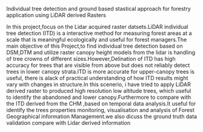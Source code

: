 Individual tree detection and ground based stastical approach for forestry application using LiDAR derived Rasters

In this project,focus on the Lidar acquired raster datsets.LiDAR individual tree detection (ITD) is a interactive method for measuring forest areas at a scale that is meaningful ecologically and useful for forest managers.The main objective of this Project,to find individual tree detection based on DSM,DTM and utilize raster canopy height models from the lidar is handling of tree crowns of different sizes.However,Delination of ITD has high accuracy for trees that are visible from above but does not reliably detect trees in lower canopy strata.ITD is more accurate for upper-canopy trees is useful, there is alack of practical understanding of how ITD results might vary with changes in structure.In this scenerio, i have tried to apply LiDAR derived raster to produced high resolution low altitude trees, which useful to identify the abandoned and lower canopy.Furthermore to compare with the ITD derived from the CHM ,based on temporal data analysis.It useful for identify the trees properties monitoring, visualisation and analysis of Forest Geographical information Management.we also dicuss the ground truth data validation compare with Lidar derived information
